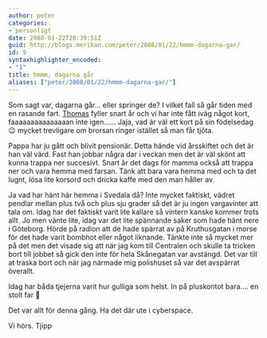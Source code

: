 ```yaml
---
author: peter
categories:
- personligt
date: 2008-01-22T20:39:51Z
guid: http://blogs.merikan.com/peter/2008/01/22/hmmm-dagarna-gar/
id: 9
syntaxhighlighter_encoded:
- "1"
title: hmmm, dagarna går
aliases: ["peter/2008/01/22/hmmm-dagarna-gar/"]
---
```


Som sagt var, dagarna går… eller springer de? I vilket fall så går tiden med en rasande fart. [Thomas](http://merikan.net/) fyller snart år och vi har inte fått iväg något kort, faaaaaaaaaaaaaaan inte igen…… Jaja, vad är väl ett kort på sin födelsedag 😉 mycket trevligare om brorsan ringer istället så man får tjôta.

Pappa har ju gått och blivit pensionär. Detta hände vid årsskiftet och det är han väl värd. Fast han jobbar några dar i veckan men det är väl skönt att kunna trappa ner succesivt. Snart är det dags för mamma också att trappa ner och vara hemma med farsan. Tänk att bara vara hemma med och ta det lugnt, lösa lite korsord och dricka kaffe med den man håller av.

Ja vad har hänt här hemma i Svedala då? Inte mycket faktiskt, vädret pendlar mellan plus två och plus sju grader så det är ju ingen vargavinter att tala om. Idag har det faktiskt varit lite kallare så vintern kanske kommer trots allt. Jo men vänte lite, idag var det lite spännande saker som hade hänt nere i Göteborg. Hörde på radion att de hade spärrat av på Kruthusgatan i morse för det hade varit bombhot eller något liknande. Tänkte inte så mycket mer på det men det visade sig att när jag kom till Centralen och skulle ta tricken bort till jobbet så gick den inte för hela Skånegatan var avstängd. Det var till at traska bort och när jag närmade mig polishuset så var det avspärrat överallt.

Idag har båda tjejerna varit hur gulliga som helst. In på pluskontot bara…. en stolt far 🙂

Det var allt för denna gång. Ha det där ute i cyberspace.

Vi hörs. Tjipp
